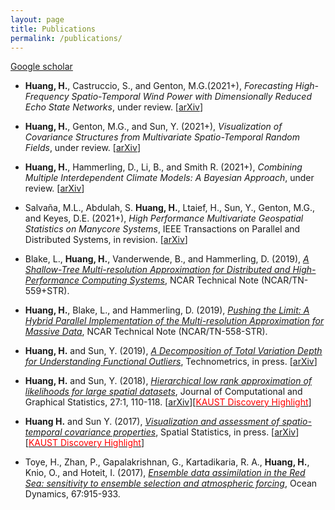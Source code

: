 ```yaml
---
layout: page
title: Publications
permalink: /publications/
---
```


[Google scholar](https://scholar.google.com/citations?user=8t3uYvIAAAAJ&hl=en)

* **Huang, H.**, Castruccio, S., and Genton, M.G.(2021+), *Forecasting High-Frequency Spatio-Temporal Wind Power with Dimensionally Reduced Echo State Networks*, under review. [[arXiv](https://arxiv.org/abs/2102.01141)]

* **Huang, H.**, Genton, M.G., and Sun, Y. (2021+), *Visualization of Covariance Structures from Multivariate Spatio-Temporal Random Fields*, under review. [[arXiv](https://arxiv.org/abs/2008.03689)]

* **Huang, H.**, Hammerling, D., Li, B., and Smith R. (2021+), *Combining Multiple Interdependent Climate Models: A Bayesian Approach*, under review. [[arXiv](https://arxiv.org/abs/2001.00074)]

* Salvaña, M.L., Abdulah, S. **Huang, H.**, Ltaief, H., Sun, Y., Genton, M.G., and Keyes, D.E. (2021+), *High Performance Multivariate Geospatial Statistics on Manycore Systems*, IEEE Transactions on Parallel and Distributed Systems, in revision. [[arXiv](https://arxiv.org/abs/2008.07437)]

* Blake, L., **Huang, H.**, Vanderwende, B., and Hammerling, D. (2019), [*A Shallow-Tree Multi-resolution Approximation for Distributed and High-Performance Computing Systems*](https://opensky.ucar.edu/islandora/object/technotes:579), NCAR Technical Note (NCAR/TN-559+STR).

* **Huang, H.**, Blake, L., and Hammerling, D. (2019), [*Pushing the Limit: A Hybrid Parallel Implementation of the Multi-resolution Approximation for Massive Data*](https://opensky.ucar.edu/islandora/object/technotes:577), NCAR Technical Note (NCAR/TN-558-STR).

* **Huang, H.** and Sun, Y. (2019), [*A Decomposition of Total Variation Depth for Understanding Functional Outliers*](https://www.tandfonline.com/doi/abs/10.1080/00401706.2019.1574241?journalCode=utch20), Technometrics, in press. [[arXiv](https://arxiv.org/abs/1611.04913)]

* **Huang, H.** and Sun, Y. (2018), [*Hierarchical low rank approximation of likelihoods for large spatial datasets*](https://www.tandfonline.com/doi/abs/10.1080/10618600.2017.1356324), Journal of Computational and Graphical Statistics, 27:1, 110-118. [[arXiv](https://arxiv.org/abs/1605.08898)][[<span style="color:red">KAUST Discovery Highlight</span>](https://discovery.kaust.edu.sa/en/article/412/dataset%250asize-counts-for-better-predictions%25c2%25a0)]

* **Huang H.** and Sun Y. (2017), [*Visualization and assessment of spatio-temporal covariance properties*](https://www.sciencedirect.com/science/article/pii/S2211675317301306), Spatial Statistics, in press. [[arXiv](https://arxiv.org/abs/1705.01789)][[<span style="color:red">KAUST Discovery Highlight</span>](https://discovery.kaust.edu.sa/en/article/463/revealing-hidden-relationships-in%250a-data)]

* Toye, H., Zhan, P., Gapalakrishnan, G., Kartadikaria, R. A., **Huang, H.**, Knio, O., and Hoteit, I. (2017), [*Ensemble data assimilation in the Red Sea: sensitivity to ensemble selection and atmospheric forcing*](https://link.springer.com/article/10.1007/s10236-017-1064-1), Ocean Dynamics, 67:915-933. 